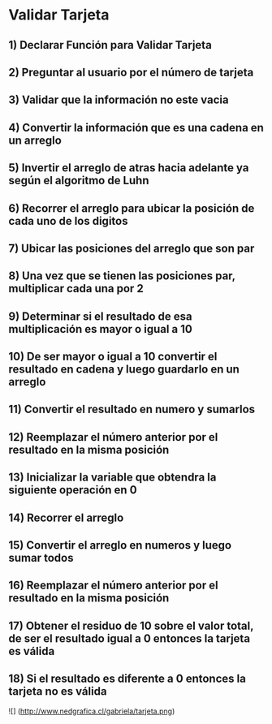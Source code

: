 # Validar Tarjeta

## 1) Declarar Función para Validar Tarjeta 

## 2) Preguntar al usuario por el número de tarjeta

## 3) Validar que la información no este vacia

## 4) Convertir la información que es una cadena en un arreglo

## 5) Invertir el arreglo de atras hacia adelante ya según el  algoritmo de Luhn 

## 6) Recorrer el arreglo para ubicar la posición de cada uno de los digitos

## 7) Ubicar las posiciones del arreglo que son par

## 8) Una vez que se tienen las posiciones par, multiplicar cada una por 2

## 9) Determinar si el resultado de esa multiplicación es mayor o igual a 10

## 10) De ser mayor o igual a 10 convertir el resultado en cadena y luego guardarlo en un arreglo

## 11) Convertir el resultado en numero y sumarlos

## 12) Reemplazar el número anterior por el resultado en la misma posición

## 13) Inicializar la variable que obtendra la siguiente operación en 0

## 14) Recorrer el arreglo 

## 15) Convertir el arreglo en numeros y luego sumar todos

## 16) Reemplazar el número anterior por el resultado en la misma posición

## 17) Obtener el residuo de 10 sobre el valor total, de ser el resultado igual a 0 entonces la tarjeta es válida

## 18) Si el resultado es diferente a 0 entonces la tarjeta no es válida

![] (http://www.nedgrafica.cl/gabriela/tarjeta.png)









